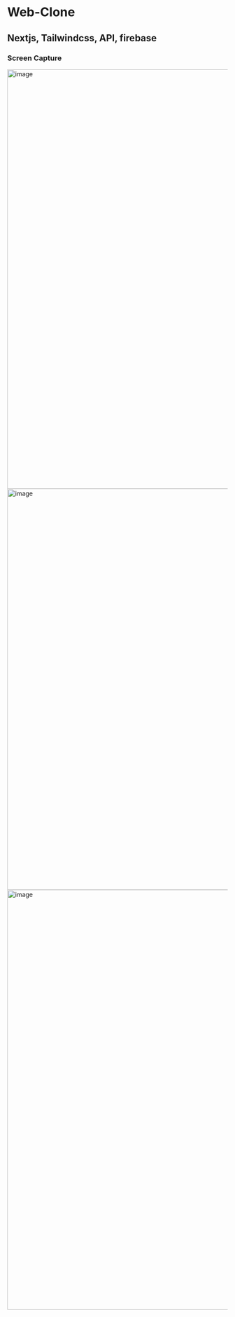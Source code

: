 # Web-Clone

## Nextjs, Tailwindcss, API, firebase


### Screen Capture
<img width="959" alt="image" src="https://user-images.githubusercontent.com/99183039/158549732-2ef8294a-eeb4-4310-80de-0a6604a5494d.png">
<img width="917" alt="image" src="https://user-images.githubusercontent.com/99183039/158550357-bbc1479a-790d-4e0f-be4f-f63583419bf6.png">
<img width="960" alt="image" src="https://user-images.githubusercontent.com/99183039/158550517-fe4a8b97-de4c-4a45-8fc8-f4f7fdbb3656.png">

